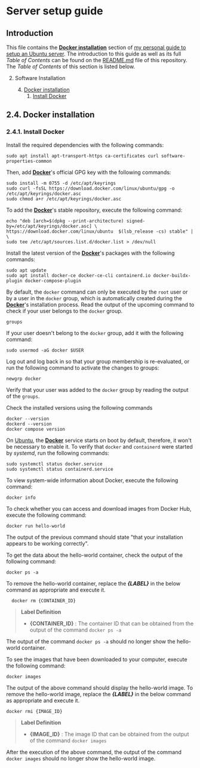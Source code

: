 # Server setup guide

## Introduction

This file contains the **[Docker installation](https://www.digitalocean.com/community/tutorials/how-to-install-and-use-docker-on-ubuntu-22-04)** section of [my personal guide to setup an Ubuntu server](https://github.com/EnduranceCode/server-setup-guide). The introduction to this guide as well as its full *Table of Contents* can be found on the [README.md](./README.md) file of this repository. The *Table of Contents* of this section is listed below.

2. Software Installation

    4. [Docker installation](./02-04-docker-installation.md)
        1. [Install Docker](#241-install-docker)

## 2.4. Docker installation

### 2.4.1. Install Docker

Install the required dependencies with the following commands:

    sudo apt install apt-transport-https ca-certificates curl software-properties-common

Then, add [**Docker**](https://www.docker.com/)'s official GPG key with the following commands:

    sudo install -m 0755 -d /etc/apt/keyrings
    sudo curl -fsSL https://download.docker.com/linux/ubuntu/gpg -o /etc/apt/keyrings/docker.asc
    sudo chmod a+r /etc/apt/keyrings/docker.asc

To add the [**Docker**](https://www.docker.com/)'s stable repository, execute the following command:

    echo "deb [arch=$(dpkg --print-architecture) signed-by=/etc/apt/keyrings/docker.asc] \
    https://download.docker.com/linux/ubuntu  $(lsb_release -cs) stable" | \
    sudo tee /etc/apt/sources.list.d/docker.list > /dev/null

Install the latest version of the [**Docker**](https://www.docker.com/)'s packages with the following commands:

    sudo apt update
    sudo apt install docker-ce docker-ce-cli containerd.io docker-buildx-plugin docker-compose-plugin

By default, the `docker` command can only be executed by the `root` user or by a user in the `docker` group, which is automatically created during the [**Docker**](https://www.docker.com/)'s installation process. Read the output of the upcoming command to check if your user belongs to the `docker` group.

    groups

 If your user doesn't belong to the `docker` group, add it with the following command:

    sudo usermod -aG docker $USER

Log out and log back in so that your group membership is re-evaluated, or run the following command to activate the changes to groups:

    newgrp docker

Verify that your user was added to the `docker` group by reading the output of the `groups`.

Check the installed versions using the following commands

    docker --version
    dockerd --version
    docker compose version

On [Ubuntu](https://ubuntu.com/), the [**Docker**](https://www.docker.com/) service starts on boot by default, therefore, it won't be necessary to enable it. To verify that `docker` and `containerd` were started by *systemd*, run the following commands:

    sudo systemctl status docker.service
    sudo systemctl status containerd.service

To view system-wide information about Docker, execute the following command:

    docker info

To check whether you can access and download images from Docker Hub, execute the following command:

    docker run hello-world

The output of the previous command should state "that your installation appears to be working correctly".

To get the data about the hello-world container, check the output of the following command:

    docker ps -a

To remove the hello-world container, replace the ***{LABEL}*** in the below command as appropriate and execute it.

      docker rm {CONTAINER_ID}

> **Label Definition**
>
> + **{CONTAINER_ID}** : The container ID that can be obtained from the output of the command `docker ps -a`

The output of the command `docker ps -a` should no longer show the hello-world container.

To see the images that have been downloaded to your computer, execute the following command:

    docker images

The output of the above command should display the hello-world image. To remove the hello-world image, replace the ***{LABEL}*** in the below command as appropriate and execute it.

    docker rmi {IMAGE_ID}

> **Label Definition**
>
> + **{IMAGE_ID}** : The image ID that can be obtained from the output of the command `docker images`

After the execution of the above command, the output of the command `docker images` should no longer show the hello-world image.
